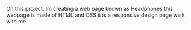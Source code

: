 On this project, Im creating a web page known as Headphones
this webpage is made of HTML and CSS
it is a responsive design page
walk with me.
